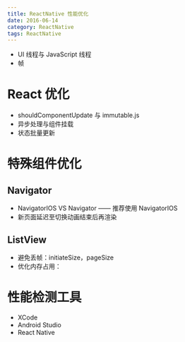 ```yaml
---
title: ReactNative 性能优化
date: 2016-06-14
category: ReactNative
tags: ReactNative
---
```


- UI 线程与 JavaScript 线程
- 帧

# React 优化
- shouldComponentUpdate 与 immutable.js
- 异步处理与组件挂载
- 状态批量更新

# 特殊组件优化
## Navigator
- NavigatorIOS VS Navigator —— 推荐使用 NavigatorIOS
- 新页面延迟至切换动画结束后再渲染

## ListView
- 避免丢帧：initiateSize，pageSize
- 优化内存占用：

# 性能检测工具
- XCode
- Android Studio
- React Native
